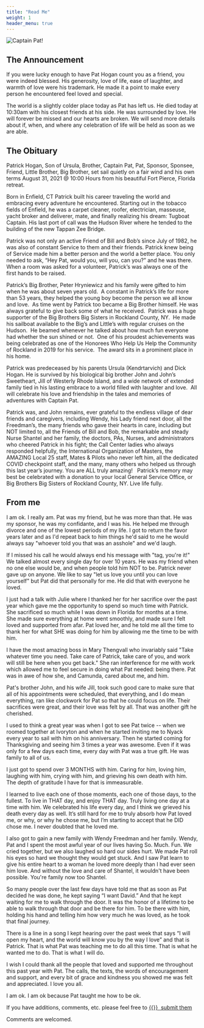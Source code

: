 ```yaml
---
title: "Read Me"
weight: 1
header_menu: true
---
```


![Captain Pat!](images/Pat-1.jpeg)

## The Announcement
If you were lucky enough to have Pat Hogan count you as a friend, you were indeed blessed. His generosity, love of life, ease of laughter, and warmth of love were his trademark. He made it a point to make every person he encountered feel loved and special.

The world is a slightly colder place today as Pat has left us. He died today at 10:30am with his closest friends at his side. He was surrounded by love. He will forever be missed and our hearts are broken. We will send more details about if, when, and where any celebration of life will be held as soon as we are able.

## The Obituary
Patrick Hogan, Son of Ursula, Brother, Captain Pat, Pat, Sponsor, Sponsee, Friend, Little Brother, Big Brother, set sail quietly on a fair wind and his own terms August 31, 2021 @ 10:00 Hours from his beautiful Fort Pierce, Florida retreat.

Born in Enfield, CT Patrick built his career traveling the world and embracing every adventure he encountered. Starting out in the tobacco fields of Enfield, he was a carpet cleaner, roofer, electrician, masseuse, yacht broker and deliverer, mate, and finally realizing his dream: Tugboat Captain. His last port of call was the Hudson River where he tended to the building of the new Tappan Zee Bridge.

Patrick was not only an active Friend of Bill and Bob’s since July of 1982, he was also of constant Service to them and their friends. Patrick knew being of Service made him a better person and the world a better place. You only needed to ask, “Hey Pat, would you, will you, can you?” and he was there. When a room was asked for a volunteer, Patrick’s was always one of the first hands to be raised. 

Patrick’s Big Brother, Peter Hryniewicz and his family were gifted to him when he was about seven years old.  A constant in Patrick’s life for more than 53 years, they helped the young boy become the person we all know and love.  As time went by Patrick too became a Big Brother himself. He was always grateful to give back some of what he received.  Patrick was a huge supporter of the Big Brothers Big Sisters in Rockland County, NY.  He made his sailboat available to the Big’s and Little’s with regular cruises on the Hudson.  He beamed whenever he talked about how much fun everyone had whether the sun shined or not.  One of his proudest achievements was being celebrated as one of the Honorees Who Help Us Help the Community of Rockland in 2019 for his service.  The award sits in a prominent place in his home.

Patrick was predeceased by his parents Ursula (Kendrtarvich) and Dick Hogan. He is survived by his biological big brother John and John’s Sweetheart, Jill of Westerly Rhode Island, and a wide network of extended family tied in his lasting embrace to a world filled with laughter and love.  All will celebrate his love and friendship in the tales and memories of adventures with Captain Pat.

Patrick was, and John remains, ever grateful to the endless village of dear friends and caregivers, including Wendy, his Lady friend next door, all the Freedman’s, the many friends who gave their hearts in care, including but NOT limited to, all the Friends of Bill and Bob, the remarkable and steady Nurse Shantel and her family, the doctors, PAs, Nurses, and administrators who cheered Patrick in his fight; the Call Center ladies who always responded helpfully, the International Organization of Masters, the AMAZING Local 25 staff, Mates & Pilots who never left him, all the dedicated COVID checkpoint staff, and the many, many others who helped us through this last year’s journey. You are ALL truly amazing!
 
Patrick’s memory may best be celebrated with a donation to your local General Service Office, or Big Brothers Big Sisters of Rockland County, NY. Live life fully.

## From me

I am ok. I really am. Pat was my friend, but he was more than that. He was my sponsor, he was my confidante, and I was his. He helped me through divorce and one of the lowest periods of my life. I got to return the favor years later and as I'd repeat back to him things he'd said to me he would always say "whoever told you that was an asshole" and we'd laugh.

If I missed his call he would always end his message with "tag, you're it!" We talked almost every single day for over 10 years. He was my friend when no one else would be, and when people told him NOT to be. Patrick never gave up on anyone. We like to say "let us love you until you can love yourself" but Pat did that personally for me. He did that with everyone he loved.

I just had a talk with Julie where I thanked her for her sacrifice over the past year which gave me the opportunity to spend so much time with Patrick. She sacrificed so much while I was down in Florida for months at a time. She made sure everything at home went smoothly, and made sure I felt loved and supported from afar. Pat loved her, and he told me all the time to thank her for what SHE was doing for him by allowing me the time to be with him.

I have the most amazing boss in Mary Thengvall who invariably said "Take whatever time you need. Take care of Patrick, take care of you, and work will still be here when you get back." She ran interference for me with work which allowed me to feel secure in doing what Pat needed: being there. Pat was in awe of how she, and Camunda, cared about me, and him.

Pat's brother John, and his wife Jill, took such good care to make sure that all of his appointments were scheduled, that everything, and I do mean everything, ran like clockwork for Pat so that he could focus on life. Their sacrifices were great, and their love was felt by all. That was another gift he cherished.

I used to think a great year was when I got to see Pat twice -- when we roomed together at Ivoryton and when he started inviting me to Nyack every year to sail with him on his anniversary.  Then he started coming for Thanksgiving and seeing him 3 times a year was awesome. Even if it was only for a few days each time, every day with Pat was a true gift. He was family to all of us.

I just got to spend over 3 MONTHS with him. Caring for him, loving him, laughing with him, crying with him, and grieving his own death with him. The depth of gratitude I have for that is immeasurable.

I learned to live each one of those moments, each one of those days, to the fullest. To live in THAT day, and enjoy THAT day. Truly living one day at a time with him. We celebrated his life every day, and I think we grieved his death every day as well. It’s still hard for me to truly absorb how Pat loved me, or why, or why he chose me, but I’m starting to accept that he DID chose me. I never doubted that he loved me.

I also got to gain a new family with Wendy Freedman and her family. Wendy, Pat and I spent the most awful year of our lives having So. Much. Fun. We cried together, but we also laughed so hard our sides hurt. We made Pat roll his eyes so hard we thought they would get stuck. And I saw Pat learn to give his entire heart to a woman he loved more deeply than I had ever seen him love. And without the love and care of Shantel, it wouldn't have been possible. You're family now too Shantel.

So many people over the last few days have told me that as soon as Pat decided he was done, he kept saying “I want David.” And that he kept waiting for me to walk through the door. It was the honor of a lifetime to be able to walk through that door and be there for him. To be there with him, holding his hand and telling him how very much he was loved, as he took that final journey.

There is a line in a song I kept hearing over the past week that says “I will open my heart, and the world will know you by the way I love” and that is Patrick. That is what Pat was teaching me to do all this time. That is what he wanted me to do. That is what I will do.

I wish I could thank all the people that loved and supported me throughout this past year with Pat. The calls, the texts, the words of encouragement and support, and every bit of grace and kindness you showed me was felt and appreciated. I love you all.

I am ok. I am ok because Pat taught me how to be ok.

If you have additions, comments, etc. please feel free to [{{<icon class="fa fa-envelope">}}&nbsp; submit them](mailto:davidgs@davidgs.com)

Comments are welcomed.
